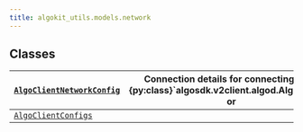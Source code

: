 ```yaml
---
title: algokit_utils.models.network
---
```


## Classes

| [`AlgoClientNetworkConfig`](#algokit_utils.models.network.AlgoClientNetworkConfig) | Connection details for connecting to an {py:class}\`algosdk.v2client.algod.AlgodClient\` or |
| ---------------------------------------------------------------------------------- | ------------------------------------------------------------------------------------------- |
| [`AlgoClientConfigs`](#algokit_utils.models.network.AlgoClientConfigs)             |                                                                                             |
